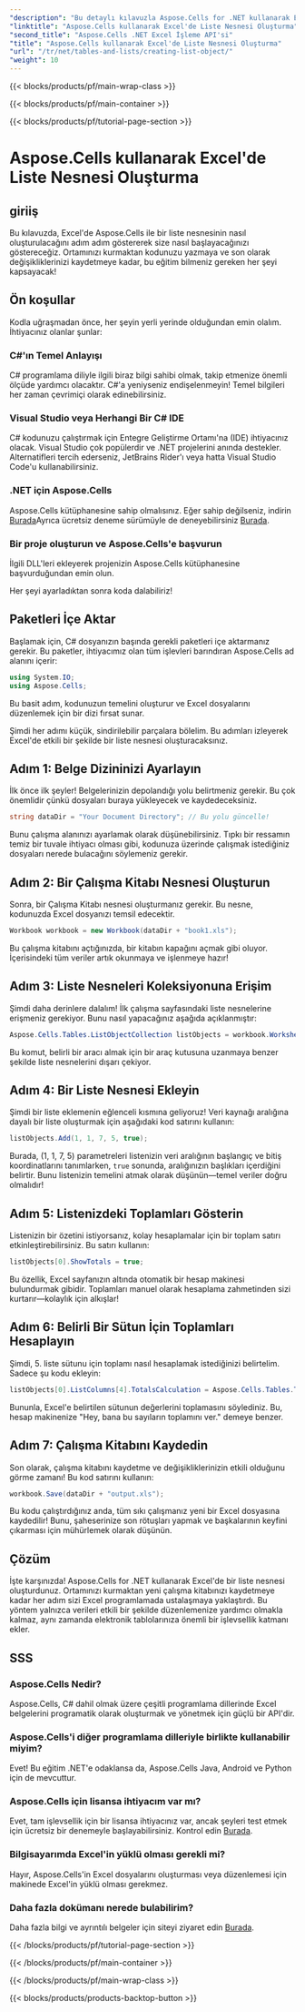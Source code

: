 ```yaml
---
"description": "Bu detaylı kılavuzla Aspose.Cells for .NET kullanarak Excel'de bir liste nesnesi oluşturun. Kolay veri yönetimi ve hesaplamalarda ustalaşın."
"linktitle": "Aspose.Cells kullanarak Excel'de Liste Nesnesi Oluşturma"
"second_title": "Aspose.Cells .NET Excel İşleme API'si"
"title": "Aspose.Cells kullanarak Excel'de Liste Nesnesi Oluşturma"
"url": "/tr/net/tables-and-lists/creating-list-object/"
"weight": 10
---
```


{{< blocks/products/pf/main-wrap-class >}}

{{< blocks/products/pf/main-container >}}

{{< blocks/products/pf/tutorial-page-section >}}

# Aspose.Cells kullanarak Excel'de Liste Nesnesi Oluşturma

## giriiş

Bu kılavuzda, Excel'de Aspose.Cells ile bir liste nesnesinin nasıl oluşturulacağını adım adım göstererek size nasıl başlayacağınızı göstereceğiz. Ortamınızı kurmaktan kodunuzu yazmaya ve son olarak değişikliklerinizi kaydetmeye kadar, bu eğitim bilmeniz gereken her şeyi kapsayacak!

## Ön koşullar

Kodla uğraşmadan önce, her şeyin yerli yerinde olduğundan emin olalım. İhtiyacınız olanlar şunlar:

### C#'ın Temel Anlayışı
C# programlama diliyle ilgili biraz bilgi sahibi olmak, takip etmenize önemli ölçüde yardımcı olacaktır. C#'a yeniyseniz endişelenmeyin! Temel bilgileri her zaman çevrimiçi olarak edinebilirsiniz.

### Visual Studio veya Herhangi Bir C# IDE
C# kodunuzu çalıştırmak için Entegre Geliştirme Ortamı'na (IDE) ihtiyacınız olacak. Visual Studio çok popülerdir ve .NET projelerini anında destekler. Alternatifleri tercih ederseniz, JetBrains Rider'ı veya hatta Visual Studio Code'u kullanabilirsiniz.

### .NET için Aspose.Cells
Aspose.Cells kütüphanesine sahip olmalısınız. Eğer sahip değilseniz, indirin [Burada](https://releases.aspose.com/cells/net/)Ayrıca ücretsiz deneme sürümüyle de deneyebilirsiniz [Burada](https://releases.aspose.com/).

### Bir proje oluşturun ve Aspose.Cells'e başvurun
İlgili DLL'leri ekleyerek projenizin Aspose.Cells kütüphanesine başvurduğundan emin olun.

Her şeyi ayarladıktan sonra koda dalabiliriz!

## Paketleri İçe Aktar

Başlamak için, C# dosyanızın başında gerekli paketleri içe aktarmanız gerekir. Bu paketler, ihtiyacımız olan tüm işlevleri barındıran Aspose.Cells ad alanını içerir:

```csharp
using System.IO;
using Aspose.Cells;
```

Bu basit adım, kodunuzun temelini oluşturur ve Excel dosyalarını düzenlemek için bir dizi fırsat sunar.

Şimdi her adımı küçük, sindirilebilir parçalara bölelim. Bu adımları izleyerek Excel'de etkili bir şekilde bir liste nesnesi oluşturacaksınız.

## Adım 1: Belge Dizininizi Ayarlayın

İlk önce ilk şeyler! Belgelerinizin depolandığı yolu belirtmeniz gerekir. Bu çok önemlidir çünkü dosyaları buraya yükleyecek ve kaydedeceksiniz. 

```csharp
string dataDir = "Your Document Directory"; // Bu yolu güncelle!
```

Bunu çalışma alanınızı ayarlamak olarak düşünebilirsiniz. Tıpkı bir ressamın temiz bir tuvale ihtiyacı olması gibi, kodunuza üzerinde çalışmak istediğiniz dosyaları nerede bulacağını söylemeniz gerekir.

## Adım 2: Bir Çalışma Kitabı Nesnesi Oluşturun

Sonra, bir Çalışma Kitabı nesnesi oluşturmanız gerekir. Bu nesne, kodunuzda Excel dosyanızı temsil edecektir. 

```csharp
Workbook workbook = new Workbook(dataDir + "book1.xls");
```

Bu çalışma kitabını açtığınızda, bir kitabın kapağını açmak gibi oluyor. İçerisindeki tüm veriler artık okunmaya ve işlenmeye hazır!

## Adım 3: Liste Nesneleri Koleksiyonuna Erişim

Şimdi daha derinlere dalalım! İlk çalışma sayfasındaki liste nesnelerine erişmeniz gerekiyor. Bunu nasıl yapacağınız aşağıda açıklanmıştır:

```csharp
Aspose.Cells.Tables.ListObjectCollection listObjects = workbook.Worksheets[0].ListObjects;
```

Bu komut, belirli bir aracı almak için bir araç kutusuna uzanmaya benzer şekilde liste nesnelerini dışarı çekiyor. 

## Adım 4: Bir Liste Nesnesi Ekleyin

Şimdi bir liste eklemenin eğlenceli kısmına geliyoruz! Veri kaynağı aralığına dayalı bir liste oluşturmak için aşağıdaki kod satırını kullanın:

```csharp
listObjects.Add(1, 1, 7, 5, true);
```

Burada, (1, 1, 7, 5) parametreleri listenizin veri aralığının başlangıç ve bitiş koordinatlarını tanımlarken, `true` sonunda, aralığınızın başlıkları içerdiğini belirtir. Bunu listenizin temelini atmak olarak düşünün—temel veriler doğru olmalıdır!

## Adım 5: Listenizdeki Toplamları Gösterin

Listenizin bir özetini istiyorsanız, kolay hesaplamalar için bir toplam satırı etkinleştirebilirsiniz. Bu satırı kullanın:

```csharp
listObjects[0].ShowTotals = true;
```

Bu özellik, Excel sayfanızın altında otomatik bir hesap makinesi bulundurmak gibidir. Toplamları manuel olarak hesaplama zahmetinden sizi kurtarır—kolaylık için alkışlar!

## Adım 6: Belirli Bir Sütun İçin Toplamları Hesaplayın

Şimdi, 5. liste sütunu için toplamı nasıl hesaplamak istediğinizi belirtelim. Sadece şu kodu ekleyin:

```csharp
listObjects[0].ListColumns[4].TotalsCalculation = Aspose.Cells.Tables.TotalsCalculation.Sum; 
```

Bununla, Excel'e belirtilen sütunun değerlerini toplamasını söylediniz. Bu, hesap makinenize "Hey, bana bu sayıların toplamını ver." demeye benzer.

## Adım 7: Çalışma Kitabını Kaydedin

Son olarak, çalışma kitabını kaydetme ve değişikliklerinizin etkili olduğunu görme zamanı! Bu kod satırını kullanın:

```csharp
workbook.Save(dataDir + "output.xls");
```

Bu kodu çalıştırdığınız anda, tüm sıkı çalışmanız yeni bir Excel dosyasına kaydedilir! Bunu, şaheserinize son rötuşları yapmak ve başkalarının keyfini çıkarması için mühürlemek olarak düşünün.

## Çözüm

İşte karşınızda! Aspose.Cells for .NET kullanarak Excel'de bir liste nesnesi oluşturdunuz. Ortamınızı kurmaktan yeni çalışma kitabınızı kaydetmeye kadar her adım sizi Excel programlamada ustalaşmaya yaklaştırdı. Bu yöntem yalnızca verileri etkili bir şekilde düzenlemenize yardımcı olmakla kalmaz, aynı zamanda elektronik tablolarınıza önemli bir işlevsellik katmanı ekler.

## SSS

### Aspose.Cells Nedir?  
Aspose.Cells, C# dahil olmak üzere çeşitli programlama dillerinde Excel belgelerini programatik olarak oluşturmak ve yönetmek için güçlü bir API'dir.

### Aspose.Cells'i diğer programlama dilleriyle birlikte kullanabilir miyim?  
Evet! Bu eğitim .NET'e odaklansa da, Aspose.Cells Java, Android ve Python için de mevcuttur.

### Aspose.Cells için lisansa ihtiyacım var mı?  
Evet, tam işlevsellik için bir lisansa ihtiyacınız var, ancak şeyleri test etmek için ücretsiz bir denemeyle başlayabilirsiniz. Kontrol edin [Burada](https://releases.aspose.com/).

### Bilgisayarımda Excel'in yüklü olması gerekli mi?  
Hayır, Aspose.Cells'in Excel dosyalarını oluşturması veya düzenlemesi için makinede Excel'in yüklü olması gerekmez.

### Daha fazla dokümanı nerede bulabilirim?  
Daha fazla bilgi ve ayrıntılı belgeler için siteyi ziyaret edin [Burada](https://reference.aspose.com/cells/net/).

{{< /blocks/products/pf/tutorial-page-section >}}

{{< /blocks/products/pf/main-container >}}

{{< /blocks/products/pf/main-wrap-class >}}

{{< blocks/products/products-backtop-button >}}
